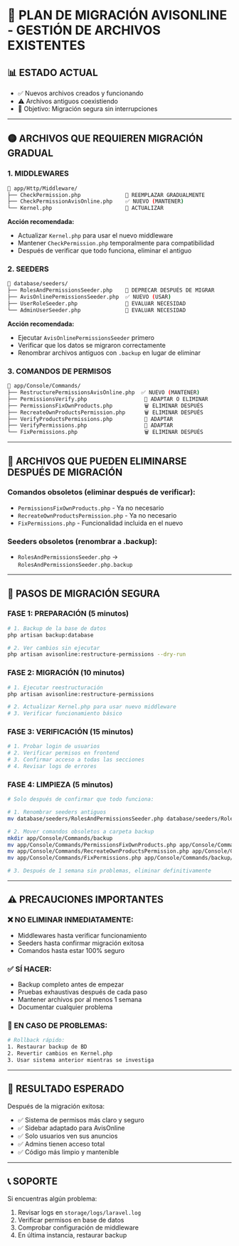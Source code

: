# 🚀 PLAN DE MIGRACIÓN AVISONLINE - GESTIÓN DE ARCHIVOS EXISTENTES

## 📊 ESTADO ACTUAL
- ✅ Nuevos archivos creados y funcionando
- ⚠️ Archivos antiguos coexistiendo
- 🎯 Objetivo: Migración segura sin interrupciones

---

## 🟡 ARCHIVOS QUE REQUIEREN MIGRACIÓN GRADUAL

### 1. MIDDLEWARES
```bash
📁 app/Http/Middleware/
├── CheckPermission.php              🔄 REEMPLAZAR GRADUALMENTE
├── CheckPermissionAvisOnline.php    ✅ NUEVO (MANTENER)
└── Kernel.php                       🔧 ACTUALIZAR
```

**Acción recomendada:**
- Actualizar `Kernel.php` para usar el nuevo middleware
- Mantener `CheckPermission.php` temporalmente para compatibilidad
- Después de verificar que todo funciona, eliminar el antiguo

### 2. SEEDERS
```bash
📁 database/seeders/
├── RolesAndPermissionsSeeder.php    🔄 DEPRECAR DESPUÉS DE MIGRAR
├── AvisOnlinePermissionsSeeder.php  ✅ NUEVO (USAR)
├── UserRoleSeeder.php               🔄 EVALUAR NECESIDAD
└── AdminUserSeeder.php              🔄 EVALUAR NECESIDAD
```

**Acción recomendada:**
- Ejecutar `AvisOnlinePermissionsSeeder` primero
- Verificar que los datos se migraron correctamente
- Renombrar archivos antiguos con `.backup` en lugar de eliminar

### 3. COMANDOS DE PERMISOS
```bash
📁 app/Console/Commands/
├── RestructurePermissionsAvisOnline.php  ✅ NUEVO (MANTENER)
├── PermissionsVerify.php                  🔄 ADAPTAR O ELIMINAR
├── PermissionsFixOwnProducts.php          🗑️ ELIMINAR DESPUÉS
├── RecreateOwnProductsPermission.php      🗑️ ELIMINAR DESPUÉS
├── VerifyProductsPermissions.php          🔄 ADAPTAR
├── VerifyPermissions.php                  🔄 ADAPTAR
└── FixPermissions.php                     🗑️ ELIMINAR DESPUÉS
```

---

## 🔴 ARCHIVOS QUE PUEDEN ELIMINARSE DESPUÉS DE MIGRACIÓN

### Comandos obsoletos (eliminar después de verificar):
- `PermissionsFixOwnProducts.php` - Ya no necesario
- `RecreateOwnProductsPermission.php` - Ya no necesario  
- `FixPermissions.php` - Funcionalidad incluida en el nuevo

### Seeders obsoletos (renombrar a .backup):
- `RolesAndPermissionsSeeder.php` → `RolesAndPermissionsSeeder.php.backup`

---

## 📝 PASOS DE MIGRACIÓN SEGURA

### FASE 1: PREPARACIÓN (5 minutos)
```bash
# 1. Backup de la base de datos
php artisan backup:database

# 2. Ver cambios sin ejecutar
php artisan avisonline:restructure-permissions --dry-run
```

### FASE 2: MIGRACIÓN (10 minutos)
```bash
# 1. Ejecutar reestructuración
php artisan avisonline:restructure-permissions

# 2. Actualizar Kernel.php para usar nuevo middleware
# 3. Verificar funcionamiento básico
```

### FASE 3: VERIFICACIÓN (15 minutos)
```bash
# 1. Probar login de usuarios
# 2. Verificar permisos en frontend
# 3. Confirmar acceso a todas las secciones
# 4. Revisar logs de errores
```

### FASE 4: LIMPIEZA (5 minutos)
```bash
# Solo después de confirmar que todo funciona:

# 1. Renombrar seeders antiguos
mv database/seeders/RolesAndPermissionsSeeder.php database/seeders/RolesAndPermissionsSeeder.php.backup

# 2. Mover comandos obsoletos a carpeta backup
mkdir app/Console/Commands/backup
mv app/Console/Commands/PermissionsFixOwnProducts.php app/Console/Commands/backup/
mv app/Console/Commands/RecreateOwnProductsPermission.php app/Console/Commands/backup/
mv app/Console/Commands/FixPermissions.php app/Console/Commands/backup/

# 3. Después de 1 semana sin problemas, eliminar definitivamente
```

---

## ⚠️ PRECAUCIONES IMPORTANTES

### ❌ NO ELIMINAR INMEDIATAMENTE:
- Middlewares hasta verificar funcionamiento
- Seeders hasta confirmar migración exitosa
- Comandos hasta estar 100% seguro

### ✅ SÍ HACER:
- Backup completo antes de empezar
- Pruebas exhaustivas después de cada paso
- Mantener archivos por al menos 1 semana
- Documentar cualquier problema

### 🚨 EN CASO DE PROBLEMAS:
```bash
# Rollback rápido:
1. Restaurar backup de BD
2. Revertir cambios en Kernel.php
3. Usar sistema anterior mientras se investiga
```

---

## 🎯 RESULTADO ESPERADO

Después de la migración exitosa:
- ✅ Sistema de permisos más claro y seguro
- ✅ Sidebar adaptado para AvisOnline
- ✅ Solo usuarios ven sus anuncios
- ✅ Admins tienen acceso total
- ✅ Código más limpio y mantenible

---

## 📞 SOPORTE

Si encuentras algún problema:
1. Revisar logs en `storage/logs/laravel.log`
2. Verificar permisos en base de datos
3. Comprobar configuración de middleware
4. En última instancia, restaurar backup 